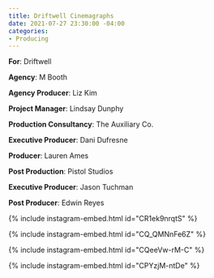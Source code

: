 ```yaml
---
title: Driftwell Cinemagraphs
date: 2021-07-27 23:30:00 -04:00
categories:
- Producing
---
```


**For**: Driftwell

**Agency**: M Booth

**Agency Producer**: Liz Kim

**Project Manager**: Lindsay Dunphy

**Production Consultancy**: The Auxiliary Co.

**Executive Producer**: Dani Dufresne

**Producer**: Lauren Ames

**Post Production**: Pistol Studios

**Executive Producer**: Jason Tuchman

**Post Producer**: Edwin Reyes


{% include instagram-embed.html id="CR1ek9nrqtS" %}

{% include instagram-embed.html id="CQ_QMNnFe6Z" %}

{% include instagram-embed.html id="CQeeVw-rM-C" %}

{% include instagram-embed.html id="CPYzjM-ntDe" %}



